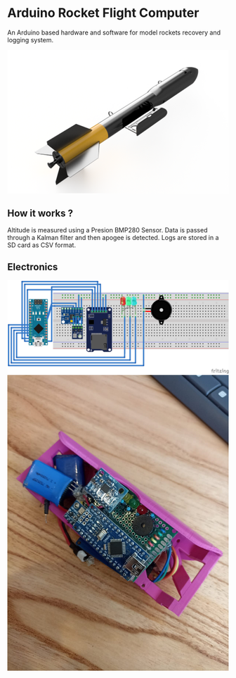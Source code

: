 # Arduino Rocket Flight Computer
An Arduino based hardware and software for model rockets recovery and logging system.

![Model 1](/renders/v2.png)

## How it works ?
Altitude is measured using a Presion BMP280 Sensor. Data is passed through a Kalman filter and then apogee is detected.
Logs are stored in a SD card as CSV format.


## Electronics
![Circuito](/schematics/protoboard.png)
![Electronics Build v1](https://github.com/laureano-arcanio/arduino-rocket-computer/blob/main/images/Electronics_v1.jpeg)
